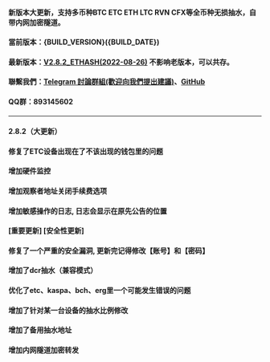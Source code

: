 #### 新版本大更新，支持多币种BTC ETC ETH LTC RVN CFX等全币种无损抽水，自带内网加密隧道。
#### 當前版本：{BUILD_VERSION}({BUILD_DATE})
#### 最新版本：[V2.8.2_ETHASH(2022-08-26)](https://github.com/mine-Proxy/TCMinerProxy) 不影响老版本，可以共存。
#### 聯繫我們：[Telegram 討論群組(歡迎向我們提出建議)](https://t.me/+h5eCcxlmHzg3NzA9)、[GitHub](https://github.com/mine-Proxy/TCMinerProxy)
#### QQ群：893145602
----
#### 2.8.2（大更新）
#### 修复了ETC设备出现在了不该出现的钱包里的问题
#### 增加硬件监控
#### 增加观察者地址关闭手续费选项
#### 增加敏感操作的日志, 日志会显示在原先公告的位置
#### [重要更新] [安全性更新]
#### 修复了一个严重的安全漏洞, 更新完记得修改【账号】和【密码】
#### 增加了dcr抽水（兼容模式）
#### 优化了etc、kaspa、bch、erg里一个可能发生错误的问题
#### 增加了针对某一台设备的抽水比例修改
#### 增加了备用抽水地址
#### 增加内网隧道加密转发

